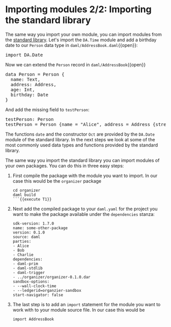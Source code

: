 # Importing modules 2/2: Importing the standard library

The same way you import your own module, you can import modules from the [standard
library](https://docs.daml.com/daml/stdlib/index.html). Let's import the `DA.Time` module and add a
birthday date to our `Person` data type in `daml/AddressBook.daml`{{open}}:

<pre class="file" data-target="clipboard">
import DA.Date
</pre>

Now we can extend the `Person` record in `daml/AddressBook`{{open}}

<pre class="file" data-target="clipboard">
data Person = Person {
  name: Text,
  address: Address,
  age: Int,
  birthday: Date
}
</pre>

And add the missing field to `testPerson`:

<pre class=file data-target="clipboard">
testPerson: Person
testPerson = Person {name = "Alice", address = Address {street = "RabbitStreet", city = "TheBigUnknown", country = "Wonderland"}, age = 7, birthday = date 30 Oct 2013}
</pre>

The functions `date` and the constructor `Oct` are provided by the `DA.Date` module of the standard
library. In the next steps we look at some of the most commonly used data types and functions
provided by the standard library.

The same way you import the standard library you can import modules of your own packages. You can do
this in three easy steps:

1. First compile the package with the module you want to import. In our case this would be the
   `organizer` package

    ```
    cd organizer
    daml build
    ```{{execute T1}}

2. Next add the compiled package to your `daml.yaml` for the project you want to make the package
   available under the `dependencies` stanza:

    ```
    sdk-version: 1.7.0
    name: some-other-package
    version: 0.1.0
    source: daml
    parties:
    - Alice
    - Bob
    - Charlie
    dependencies:
    - daml-prim
    - daml-stdlib
    - daml-trigger
    - ../organizer/organizer-0.1.0.dar
    sandbox-options:
    - --wall-clock-time
    - --ledgerid=organzier-sandbox
    start-navigator: false
    ```

3. The last step is to add an `import` statement for the module you want to work with to your
   module source file. In our case this would be

    ```
    import AddressBook
    ```
